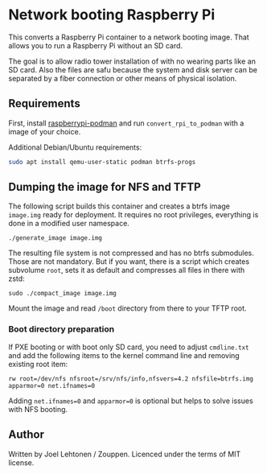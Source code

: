# Network booting Raspberry Pi

This converts a Raspberry Pi container to a network booting
image. That allows you to run a Raspberry Pi without an SD card.

The goal is to allow radio tower installation of with no wearing parts
like an SD card. Also the files are safu because the system and disk
server can be separated by a fiber connection or other means of
physical isolation.

## Requirements

First, install
[raspberrypi-podman](https://github.com/zouppen/raspberrypi-podman)
and run `convert_rpi_to_podman` with a image of your choice.

Additional Debian/Ubuntu requirements:

```sh
sudo apt install qemu-user-static podman btrfs-progs
```

## Dumping the image for NFS and TFTP

The following script builds this container and creates a btrfs image
`image.img` ready for deployment. It requires no root privileges,
everything is done in a modified user namespace.

```
./generate_image image.img
```

The resulting file system is not compressed and has no btrfs
submodules. Those are not mandatory. But if you want, there is a
script which creates subvolume `root`, sets it as default and
compresses all files in there with zstd:

```
sudo ./compact_image image.img
```

Mount the image and read `/boot` directory from there to your TFTP root.

### Boot directory preparation

If PXE booting or with boot only SD card, you need to adjust
`cmdline.txt` and add the following items to the kernel command line
and removing existing root item:

```
rw root=/dev/nfs nfsroot=/srv/nfs/info,nfsvers=4.2 nfsfile=btrfs.img apparmor=0 net.ifnames=0
```

Adding `net.ifnames=0` and `apparmor=0` is optional but helps to solve issues with NFS booting.

## Author

Written by Joel Lehtonen / Zouppen. Licenced under the terms of MIT license.
